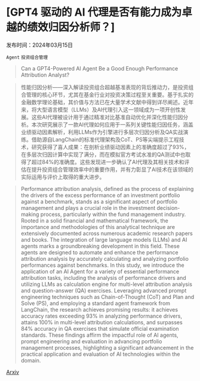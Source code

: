 # [GPT4 驱动的 AI 代理是否有能力成为卓越的绩效归因分析师？]

发布时间：2024年03月15日

`Agent` `投资组合管理`

> Can a GPT4-Powered AI Agent Be a Good Enough Performance Attribution Analyst?

> 性能归因分析——深入解读投资组合超越基准表现的背后推动力，是投资组合管理的核心环节，尤其在基金行业对投资决策过程至关重要。基于扎实的金融数学理论基础，其价值与方法已在大量学术文献中得到详尽阐述。近年来，将大型语言模型（LLMs）及AI代理引入这一领域成为一项开创性发展。这些AI代理被设计用于通过精准对比基准自动优化并深化性能归因分析。本次研究展示了一款AI代理如何应用于一系列关键性能归因任务，涵盖业绩驱动因素解析，利用LLMs作为引擎进行多层次归因分析及QA实战演练。借助源自LangChain的标准代理架构及CoT、PS等尖端提示工程技术，研究获得了喜人成果：在剖析业绩驱动因素上的准确度超过了93%，在多层次归因计算中实现了满分，而在模拟官方考试水准的QA测试中也取得了超过84%的准确度。这些发现进一步确认了AI代理及其相关技术和评估在提升投资组合管理效率中的重要作用，并有力彰显了AI技术在该领域的实际运用与评价上取得的重大进步。

> Performance attribution analysis, defined as the process of explaining the drivers of the excess performance of an investment portfolio against a benchmark, stands as a significant aspect of portfolio management and plays a crucial role in the investment decision-making process, particularly within the fund management industry. Rooted in a solid financial and mathematical framework, the importance and methodologies of this analytical technique are extensively documented across numerous academic research papers and books. The integration of large language models (LLMs) and AI agents marks a groundbreaking development in this field. These agents are designed to automate and enhance the performance attribution analysis by accurately calculating and analyzing portfolio performances against benchmarks. In this study, we introduce the application of an AI Agent for a variety of essential performance attribution tasks, including the analysis of performance drivers and utilizing LLMs as calculation engine for multi-level attribution analysis and question-answer (QA) exercises. Leveraging advanced prompt engineering techniques such as Chain-of-Thought (CoT) and Plan and Solve (PS), and employing a standard agent framework from LangChain, the research achieves promising results: it achieves accuracy rates exceeding 93% in analyzing performance drivers, attains 100% in multi-level attribution calculations, and surpasses 84% accuracy in QA exercises that simulate official examination standards. These findings affirm the impactful role of AI agents, prompt engineering and evaluation in advancing portfolio management processes, highlighting a significant advancement in the practical application and evaluation of AI technologies within the domain.

[Arxiv](https://arxiv.org/abs/2403.10482)